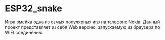 # ESP32_snake

Игра змейка одна из самых популярных игр на телефоне Nokia. Данный проект представляет из себя Web версию, запускаемую из браузера по WIFI соединению.
